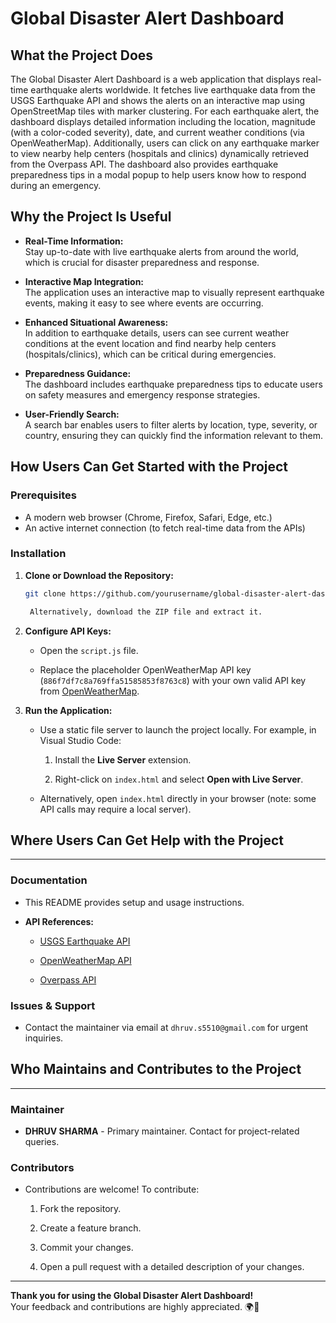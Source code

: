 # Global Disaster Alert Dashboard

## What the Project Does

The Global Disaster Alert Dashboard is a web application that displays real-time earthquake alerts worldwide. It fetches live earthquake data from the USGS Earthquake API and shows the alerts on an interactive map using OpenStreetMap tiles with marker clustering. For each earthquake alert, the dashboard displays detailed information including the location, magnitude (with a color-coded severity), date, and current weather conditions (via OpenWeatherMap). Additionally, users can click on any earthquake marker to view nearby help centers (hospitals and clinics) dynamically retrieved from the Overpass API. The dashboard also provides earthquake preparedness tips in a modal popup to help users know how to respond during an emergency.

## Why the Project Is Useful

- **Real-Time Information:**  
  Stay up-to-date with live earthquake alerts from around the world, which is crucial for disaster preparedness and response.
  
- **Interactive Map Integration:**  
  The application uses an interactive map to visually represent earthquake events, making it easy to see where events are occurring.

- **Enhanced Situational Awareness:**  
  In addition to earthquake details, users can see current weather conditions at the event location and find nearby help centers (hospitals/clinics), which can be critical during emergencies.

- **Preparedness Guidance:**  
  The dashboard includes earthquake preparedness tips to educate users on safety measures and emergency response strategies.

- **User-Friendly Search:**  
  A search bar enables users to filter alerts by location, type, severity, or country, ensuring they can quickly find the information relevant to them.

## How Users Can Get Started with the Project

### Prerequisites
- A modern web browser (Chrome, Firefox, Safari, Edge, etc.)
- An active internet connection (to fetch real-time data from the APIs)

### Installation

1. **Clone or Download the Repository:**
   ```bash
   git clone https://github.com/yourusername/global-disaster-alert-dashboard.git

    Alternatively, download the ZIP file and extract it.

1.  **Configure API Keys:**

    -   Open the `script.js` file.

    -   Replace the placeholder OpenWeatherMap API key (`886f7df7c8a769ffa51585853f8763c8`) with your own valid API key from [OpenWeatherMap](https://openweathermap.org/api).

2.  **Run the Application:**

    -   Use a static file server to launch the project locally. For example, in Visual Studio Code:

        1.  Install the **Live Server** extension.

        2.  Right-click on `index.html` and select **Open with Live Server**.

    -   Alternatively, open `index.html` directly in your browser (note: some API calls may require a local server).

## Where Users Can Get Help with the Project
-----------------------------------------

### Documentation

-   This README provides setup and usage instructions.

-   **API References:**

    -   [USGS Earthquake API](https://earthquake.usgs.gov/earthquakes/feed/v1.0/geojson.php)

    -   [OpenWeatherMap API](https://openweathermap.org/api)

    -   [Overpass API](https://wiki.openstreetmap.org/wiki/Overpass_API)

### Issues & Support

-   Contact the maintainer via email at `dhruv.s5510@gmail.com` for urgent inquiries.

## Who Maintains and Contributes to the Project
--------------------------------------------

### Maintainer

-   **DHRUV SHARMA** - Primary maintainer. Contact for project-related queries.

### Contributors

-   Contributions are welcome! To contribute:

    1.  Fork the repository.

    2.  Create a feature branch.

    3.  Commit your changes.

    4.  Open a pull request with a detailed description of your changes.

* * * * *

**Thank you for using the Global Disaster Alert Dashboard!**\
Your feedback and contributions are highly appreciated. 🌍🚨